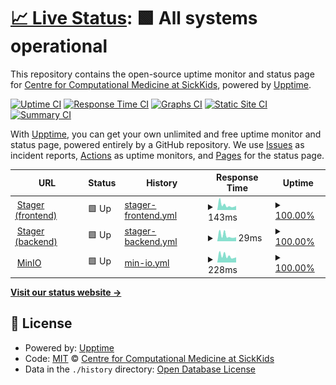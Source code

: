 # [📈 Live Status](https://ccmbioinfo.github.io/status-genomics4rd): <!--live status--> **🟩 All systems operational**

This repository contains the open-source uptime monitor and status page for [Centre for Computational Medicine at SickKids](https://ccm.sickkids.ca), powered by [Upptime](https://github.com/upptime/upptime).

[![Uptime CI](https://github.com/ccmbioinfo/status-genomics4rd/workflows/Uptime%20CI/badge.svg)](https://github.com/ccmbioinfo/status-genomics4rd/actions?query=workflow%3A%22Uptime+CI%22)
[![Response Time CI](https://github.com/ccmbioinfo/status-genomics4rd/workflows/Response%20Time%20CI/badge.svg)](https://github.com/ccmbioinfo/status-genomics4rd/actions?query=workflow%3A%22Response+Time+CI%22)
[![Graphs CI](https://github.com/ccmbioinfo/status-genomics4rd/workflows/Graphs%20CI/badge.svg)](https://github.com/ccmbioinfo/status-genomics4rd/actions?query=workflow%3A%22Graphs+CI%22)
[![Static Site CI](https://github.com/ccmbioinfo/status-genomics4rd/workflows/Static%20Site%20CI/badge.svg)](https://github.com/ccmbioinfo/status-genomics4rd/actions?query=workflow%3A%22Static+Site+CI%22)
[![Summary CI](https://github.com/ccmbioinfo/status-genomics4rd/workflows/Summary%20CI/badge.svg)](https://github.com/ccmbioinfo/status-genomics4rd/actions?query=workflow%3A%22Summary+CI%22)

With [Upptime](https://upptime.js.org), you can get your own unlimited and free uptime monitor and status page, powered entirely by a GitHub repository. We use [Issues](https://github.com/ccmbioinfo/status-genomics4rd/issues) as incident reports, [Actions](https://github.com/ccmbioinfo/status-genomics4rd/actions) as uptime monitors, and [Pages](https://ccmbioinfo.github.io/status-genomics4rd) for the status page.

<!--start: status pages-->
<!-- This summary is generated by Upptime (https://github.com/upptime/upptime) -->
<!-- Do not edit this manually, your changes will be overwritten -->
<!-- prettier-ignore -->
| URL | Status | History | Response Time | Uptime |
| --- | ------ | ------- | ------------- | ------ |
| <img alt="" src="https://icons.duckduckgo.com/ip3/stager.genomics4rd.ca.ico" height="13"> [Stager (frontend)](https://stager.genomics4rd.ca) | 🟩 Up | [stager-frontend.yml](https://github.com/ccmbioinfo/status-genomics4rd/commits/HEAD/history/stager-frontend.yml) | <details><summary><img alt="Response time graph" src="./graphs/stager-frontend/response-time-week.png" height="20"> 143ms</summary><br><a href="https://status.genomics4rd.ca/history/stager-frontend"><img alt="Response time 192" src="https://img.shields.io/endpoint?url=https%3A%2F%2Fraw.githubusercontent.com%2Fccmbioinfo%2Fstatus-genomics4rd%2FHEAD%2Fapi%2Fstager-frontend%2Fresponse-time.json"></a><br><a href="https://status.genomics4rd.ca/history/stager-frontend"><img alt="24-hour response time 127" src="https://img.shields.io/endpoint?url=https%3A%2F%2Fraw.githubusercontent.com%2Fccmbioinfo%2Fstatus-genomics4rd%2FHEAD%2Fapi%2Fstager-frontend%2Fresponse-time-day.json"></a><br><a href="https://status.genomics4rd.ca/history/stager-frontend"><img alt="7-day response time 143" src="https://img.shields.io/endpoint?url=https%3A%2F%2Fraw.githubusercontent.com%2Fccmbioinfo%2Fstatus-genomics4rd%2FHEAD%2Fapi%2Fstager-frontend%2Fresponse-time-week.json"></a><br><a href="https://status.genomics4rd.ca/history/stager-frontend"><img alt="30-day response time 201" src="https://img.shields.io/endpoint?url=https%3A%2F%2Fraw.githubusercontent.com%2Fccmbioinfo%2Fstatus-genomics4rd%2FHEAD%2Fapi%2Fstager-frontend%2Fresponse-time-month.json"></a><br><a href="https://status.genomics4rd.ca/history/stager-frontend"><img alt="1-year response time 189" src="https://img.shields.io/endpoint?url=https%3A%2F%2Fraw.githubusercontent.com%2Fccmbioinfo%2Fstatus-genomics4rd%2FHEAD%2Fapi%2Fstager-frontend%2Fresponse-time-year.json"></a></details> | <details><summary><a href="https://status.genomics4rd.ca/history/stager-frontend">100.00%</a></summary><a href="https://status.genomics4rd.ca/history/stager-frontend"><img alt="All-time uptime 99.69%" src="https://img.shields.io/endpoint?url=https%3A%2F%2Fraw.githubusercontent.com%2Fccmbioinfo%2Fstatus-genomics4rd%2FHEAD%2Fapi%2Fstager-frontend%2Fuptime.json"></a><br><a href="https://status.genomics4rd.ca/history/stager-frontend"><img alt="24-hour uptime 100.00%" src="https://img.shields.io/endpoint?url=https%3A%2F%2Fraw.githubusercontent.com%2Fccmbioinfo%2Fstatus-genomics4rd%2FHEAD%2Fapi%2Fstager-frontend%2Fuptime-day.json"></a><br><a href="https://status.genomics4rd.ca/history/stager-frontend"><img alt="7-day uptime 100.00%" src="https://img.shields.io/endpoint?url=https%3A%2F%2Fraw.githubusercontent.com%2Fccmbioinfo%2Fstatus-genomics4rd%2FHEAD%2Fapi%2Fstager-frontend%2Fuptime-week.json"></a><br><a href="https://status.genomics4rd.ca/history/stager-frontend"><img alt="30-day uptime 100.00%" src="https://img.shields.io/endpoint?url=https%3A%2F%2Fraw.githubusercontent.com%2Fccmbioinfo%2Fstatus-genomics4rd%2FHEAD%2Fapi%2Fstager-frontend%2Fuptime-month.json"></a><br><a href="https://status.genomics4rd.ca/history/stager-frontend"><img alt="1-year uptime 99.67%" src="https://img.shields.io/endpoint?url=https%3A%2F%2Fraw.githubusercontent.com%2Fccmbioinfo%2Fstatus-genomics4rd%2FHEAD%2Fapi%2Fstager-frontend%2Fuptime-year.json"></a></details>
| <img alt="" src="https://icons.duckduckgo.com/ip3/stager.genomics4rd.ca.ico" height="13"> [Stager (backend)](https://stager.genomics4rd.ca/api) | 🟩 Up | [stager-backend.yml](https://github.com/ccmbioinfo/status-genomics4rd/commits/HEAD/history/stager-backend.yml) | <details><summary><img alt="Response time graph" src="./graphs/stager-backend/response-time-week.png" height="20"> 29ms</summary><br><a href="https://status.genomics4rd.ca/history/stager-backend"><img alt="Response time 60" src="https://img.shields.io/endpoint?url=https%3A%2F%2Fraw.githubusercontent.com%2Fccmbioinfo%2Fstatus-genomics4rd%2FHEAD%2Fapi%2Fstager-backend%2Fresponse-time.json"></a><br><a href="https://status.genomics4rd.ca/history/stager-backend"><img alt="24-hour response time 20" src="https://img.shields.io/endpoint?url=https%3A%2F%2Fraw.githubusercontent.com%2Fccmbioinfo%2Fstatus-genomics4rd%2FHEAD%2Fapi%2Fstager-backend%2Fresponse-time-day.json"></a><br><a href="https://status.genomics4rd.ca/history/stager-backend"><img alt="7-day response time 29" src="https://img.shields.io/endpoint?url=https%3A%2F%2Fraw.githubusercontent.com%2Fccmbioinfo%2Fstatus-genomics4rd%2FHEAD%2Fapi%2Fstager-backend%2Fresponse-time-week.json"></a><br><a href="https://status.genomics4rd.ca/history/stager-backend"><img alt="30-day response time 43" src="https://img.shields.io/endpoint?url=https%3A%2F%2Fraw.githubusercontent.com%2Fccmbioinfo%2Fstatus-genomics4rd%2FHEAD%2Fapi%2Fstager-backend%2Fresponse-time-month.json"></a><br><a href="https://status.genomics4rd.ca/history/stager-backend"><img alt="1-year response time 64" src="https://img.shields.io/endpoint?url=https%3A%2F%2Fraw.githubusercontent.com%2Fccmbioinfo%2Fstatus-genomics4rd%2FHEAD%2Fapi%2Fstager-backend%2Fresponse-time-year.json"></a></details> | <details><summary><a href="https://status.genomics4rd.ca/history/stager-backend">100.00%</a></summary><a href="https://status.genomics4rd.ca/history/stager-backend"><img alt="All-time uptime 99.74%" src="https://img.shields.io/endpoint?url=https%3A%2F%2Fraw.githubusercontent.com%2Fccmbioinfo%2Fstatus-genomics4rd%2FHEAD%2Fapi%2Fstager-backend%2Fuptime.json"></a><br><a href="https://status.genomics4rd.ca/history/stager-backend"><img alt="24-hour uptime 100.00%" src="https://img.shields.io/endpoint?url=https%3A%2F%2Fraw.githubusercontent.com%2Fccmbioinfo%2Fstatus-genomics4rd%2FHEAD%2Fapi%2Fstager-backend%2Fuptime-day.json"></a><br><a href="https://status.genomics4rd.ca/history/stager-backend"><img alt="7-day uptime 100.00%" src="https://img.shields.io/endpoint?url=https%3A%2F%2Fraw.githubusercontent.com%2Fccmbioinfo%2Fstatus-genomics4rd%2FHEAD%2Fapi%2Fstager-backend%2Fuptime-week.json"></a><br><a href="https://status.genomics4rd.ca/history/stager-backend"><img alt="30-day uptime 100.00%" src="https://img.shields.io/endpoint?url=https%3A%2F%2Fraw.githubusercontent.com%2Fccmbioinfo%2Fstatus-genomics4rd%2FHEAD%2Fapi%2Fstager-backend%2Fuptime-month.json"></a><br><a href="https://status.genomics4rd.ca/history/stager-backend"><img alt="1-year uptime 99.77%" src="https://img.shields.io/endpoint?url=https%3A%2F%2Fraw.githubusercontent.com%2Fccmbioinfo%2Fstatus-genomics4rd%2FHEAD%2Fapi%2Fstager-backend%2Fuptime-year.json"></a></details>
| <img alt="" src="https://icons.duckduckgo.com/ip3/minio.genomics4rd.ca.ico" height="13"> [MinIO](http://minio.genomics4rd.ca/minio/health/live) | 🟩 Up | [min-io.yml](https://github.com/ccmbioinfo/status-genomics4rd/commits/HEAD/history/min-io.yml) | <details><summary><img alt="Response time graph" src="./graphs/min-io/response-time-week.png" height="20"> 228ms</summary><br><a href="https://status.genomics4rd.ca/history/min-io"><img alt="Response time 272" src="https://img.shields.io/endpoint?url=https%3A%2F%2Fraw.githubusercontent.com%2Fccmbioinfo%2Fstatus-genomics4rd%2FHEAD%2Fapi%2Fmin-io%2Fresponse-time.json"></a><br><a href="https://status.genomics4rd.ca/history/min-io"><img alt="24-hour response time 344" src="https://img.shields.io/endpoint?url=https%3A%2F%2Fraw.githubusercontent.com%2Fccmbioinfo%2Fstatus-genomics4rd%2FHEAD%2Fapi%2Fmin-io%2Fresponse-time-day.json"></a><br><a href="https://status.genomics4rd.ca/history/min-io"><img alt="7-day response time 228" src="https://img.shields.io/endpoint?url=https%3A%2F%2Fraw.githubusercontent.com%2Fccmbioinfo%2Fstatus-genomics4rd%2FHEAD%2Fapi%2Fmin-io%2Fresponse-time-week.json"></a><br><a href="https://status.genomics4rd.ca/history/min-io"><img alt="30-day response time 286" src="https://img.shields.io/endpoint?url=https%3A%2F%2Fraw.githubusercontent.com%2Fccmbioinfo%2Fstatus-genomics4rd%2FHEAD%2Fapi%2Fmin-io%2Fresponse-time-month.json"></a><br><a href="https://status.genomics4rd.ca/history/min-io"><img alt="1-year response time 264" src="https://img.shields.io/endpoint?url=https%3A%2F%2Fraw.githubusercontent.com%2Fccmbioinfo%2Fstatus-genomics4rd%2FHEAD%2Fapi%2Fmin-io%2Fresponse-time-year.json"></a></details> | <details><summary><a href="https://status.genomics4rd.ca/history/min-io">100.00%</a></summary><a href="https://status.genomics4rd.ca/history/min-io"><img alt="All-time uptime 99.74%" src="https://img.shields.io/endpoint?url=https%3A%2F%2Fraw.githubusercontent.com%2Fccmbioinfo%2Fstatus-genomics4rd%2FHEAD%2Fapi%2Fmin-io%2Fuptime.json"></a><br><a href="https://status.genomics4rd.ca/history/min-io"><img alt="24-hour uptime 100.00%" src="https://img.shields.io/endpoint?url=https%3A%2F%2Fraw.githubusercontent.com%2Fccmbioinfo%2Fstatus-genomics4rd%2FHEAD%2Fapi%2Fmin-io%2Fuptime-day.json"></a><br><a href="https://status.genomics4rd.ca/history/min-io"><img alt="7-day uptime 100.00%" src="https://img.shields.io/endpoint?url=https%3A%2F%2Fraw.githubusercontent.com%2Fccmbioinfo%2Fstatus-genomics4rd%2FHEAD%2Fapi%2Fmin-io%2Fuptime-week.json"></a><br><a href="https://status.genomics4rd.ca/history/min-io"><img alt="30-day uptime 100.00%" src="https://img.shields.io/endpoint?url=https%3A%2F%2Fraw.githubusercontent.com%2Fccmbioinfo%2Fstatus-genomics4rd%2FHEAD%2Fapi%2Fmin-io%2Fuptime-month.json"></a><br><a href="https://status.genomics4rd.ca/history/min-io"><img alt="1-year uptime 99.77%" src="https://img.shields.io/endpoint?url=https%3A%2F%2Fraw.githubusercontent.com%2Fccmbioinfo%2Fstatus-genomics4rd%2FHEAD%2Fapi%2Fmin-io%2Fuptime-year.json"></a></details>

<!--end: status pages-->

[**Visit our status website →**](https://ccmbioinfo.github.io/status-genomics4rd)

## 📄 License

- Powered by: [Upptime](https://github.com/upptime/upptime)
- Code: [MIT](./LICENSE) © [Centre for Computational Medicine at SickKids](https://ccm.sickkids.ca)
- Data in the `./history` directory: [Open Database License](https://opendatacommons.org/licenses/odbl/1-0/)

